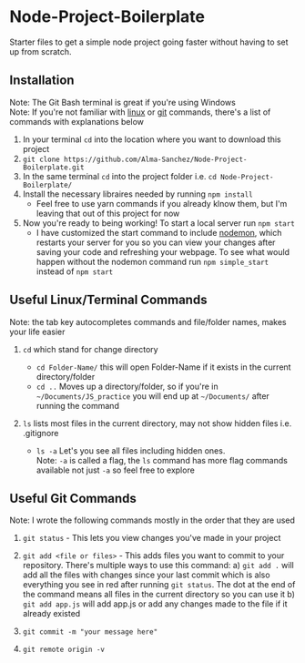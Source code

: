 # Node-Project-Boilerplate
Starter files to get a simple node project going faster without having to set up from scratch. 

## Installation
Note: The Git Bash terminal is great if you're using Windows <br />
Note: If you're not familiar with [linux](#Useful-Linux/Terminal-Commands) or [git](#Useful-Git-Commands) commands, there's a list of commands with explanations below

1) In your terminal `cd` into the location where you want to download this project 
1) `git clone https://github.com/Alma-Sanchez/Node-Project-Boilerplate.git`
1) In the same terminal `cd` into the project folder i.e. `cd Node-Project-Boilerplate/`
1) Install the necessary libraires needed by running `npm install`
   - Feel free to use yarn commands if you already klnow them, but I'm leaving that out of this project for now
1) Now you're ready to being working! To start a local server run `npm start`
    - I have customized the start command to include [nodemon](https://nodemon.io/), which restarts your server for you so you can view your changes after saving your code and refreshing your webpage. To see what would happen without the nodemon command run `npm simple_start` instead of `npm start`

## Useful Linux/Terminal Commands
Note: the tab key autocompletes commands and file/folder names, makes your life easier
1) `cd` which stand for change directory
   - `cd Folder-Name/` this will open Folder-Name if it exists in the current directory/folder 
   - `cd ..` Moves up a directory/folder, so if you're in `~/Documents/JS_practice` you will end up at `~/Documents/` after running the command
  
2) `ls` lists most files in the current directory, may not show hidden files i.e. .gitignore
   - `ls -a` Let's you see all files including hidden ones. <br/>
   Note: `-a` is called a flag, the `ls` command has more flag commands available not just `-a` so feel free to explore

## Useful Git Commands
Note: I wrote the following commands mostly in the order that they are used
1) `git status` - This lets you view changes you've made in your project

2) `git add <file or files>` - This adds files you want to commit to your repository. There's multiple ways to use this command:
  a) `git add .` will add all the files with changes since your last commit which is also everything you see in red after running `git status`. The dot at the end of the command means all files in the current directory so you can use it
  b) `git add app.js` will add app.js or add any changes made to the file if it already existed 

3) `git commit -m "your message here"`

4) `git remote origin -v`
